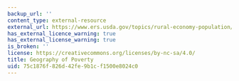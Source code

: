 ```yaml
---
backup_url: ''
content_type: external-resource
external_url: https://www.ers.usda.gov/topics/rural-economy-population/rural-poverty-well-being/#geography
has_external_licence_warning: true
has_external_license_warning: true
is_broken: ''
license: https://creativecommons.org/licenses/by-nc-sa/4.0/
title: Geography of Poverty
uid: 75c1876f-826d-42fe-9b1c-f1500e8024c0
---
```

